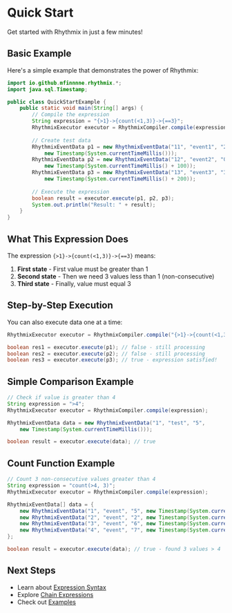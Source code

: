 <!--
 * @Author: MFine
 * @Date: 2025-10-09 00:02:47
 * @LastEditTime: 2025-10-15 00:14:03
 * @LastEditors: MFine
 * @Description: 
-->
# Quick Start

Get started with Rhythmix in just a few minutes!

## Basic Example

Here's a simple example that demonstrates the power of Rhythmix:

```java
import io.github.mfinnnne.rhythmix.*;
import java.sql.Timestamp;

public class QuickStartExample {
    public static void main(String[] args) {
        // Compile the expression
        String expression = "{>1}->{count(<1,3)}->{==3}";
        RhythmixExecutor executor = RhythmixCompiler.compile(expression);
        
        // Create test data
        RhythmixEventData p1 = new RhythmixEventData("11", "event1", "2", 
            new Timestamp(System.currentTimeMillis()));
        RhythmixEventData p2 = new RhythmixEventData("12", "event2", "0", 
            new Timestamp(System.currentTimeMillis() + 100));
        RhythmixEventData p3 = new RhythmixEventData("13", "event3", "3", 
            new Timestamp(System.currentTimeMillis() + 200));
        
        // Execute the expression
        boolean result = executor.execute(p1, p2, p3);
        System.out.println("Result: " + result);
    }
}
```

## What This Expression Does

The expression `{>1}->{count(<1,3)}->{==3}` means:

1. **First state** - First value must be greater than 1
2. **Second state** - Then we need 3 values less than 1 (non-consecutive)
3. **Third state** - Finally, value must equal 3

## Step-by-Step Execution

You can also execute data one at a time:

```java
RhythmixExecutor executor = RhythmixCompiler.compile("{>1}->{count(<1,3)}->{==3}");

boolean res1 = executor.execute(p1); // false - still processing
boolean res2 = executor.execute(p2); // false - still processing
boolean res3 = executor.execute(p3); // true - expression satisfied!
```

## Simple Comparison Example

```java
// Check if value is greater than 4
String expression = ">4";
RhythmixExecutor executor = RhythmixCompiler.compile(expression);

RhythmixEventData data = new RhythmixEventData("1", "test", "5", 
    new Timestamp(System.currentTimeMillis()));

boolean result = executor.execute(data); // true
```

## Count Function Example

```java
// Count 3 non-consecutive values greater than 4
String expression = "count(>4, 3)";
RhythmixExecutor executor = RhythmixCompiler.compile(expression);

RhythmixEventData[] data = {
    new RhythmixEventData("1", "event", "5", new Timestamp(System.currentTimeMillis())),
    new RhythmixEventData("2", "event", "2", new Timestamp(System.currentTimeMillis() + 100)),
    new RhythmixEventData("3", "event", "6", new Timestamp(System.currentTimeMillis() + 200)),
    new RhythmixEventData("4", "event", "7", new Timestamp(System.currentTimeMillis() + 300))
};

boolean result = executor.execute(data); // true - found 3 values > 4
```

## Next Steps

- Learn about [Expression Syntax](../expressions/overview)
- Explore [Chain Expressions](../expressions/chain/overview)
- Check out [Examples](../examples/temperature-monitoring)

